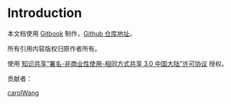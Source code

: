 # Introduction

本文档使用 [Gitbook](https://github.com/GitbookIO/gitbook) 制作，[Github 仓库地址](https://github.com/CarolWang1203/Carol_blog)。

所有引用内容版权归原作者所有。

使用 [知识共享“署名-非商业性使用-相同方式共享 3.0 中国大陆”许可协议](https://creativecommons.org/licenses/by-nc-sa/3.0/cn/) 授权。

贡献者：

[carolWang](https://github.com/CarolWang1203)